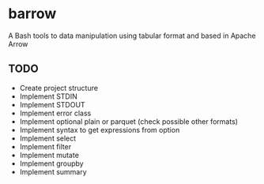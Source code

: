 # barrow
A Bash tools to data manipulation using tabular format and based in Apache Arrow 

## TODO
- Create project structure
- Implement STDIN
- Implement STDOUT
- Implement error class
- Implement optional plain or parquet (check possible other formats)
- Implement syntax to get expressions from option
- Implement select
- Implement filter
- Implement mutate
- Implement groupby
- Implement summary
